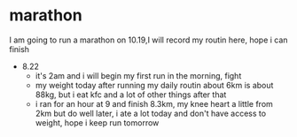 # marathon
I am going to run a marathon on 10.19,I will record my routin here, hope i can finish 
- 8.22
  - it's 2am and i will begin my first run in the morning, fight
  - my weight today after running my daily routin about 6km is about 88kg, but i eat kfc and a lot of other things after that
  - i ran for an hour at 9 and finish 8.3km, my knee heart a little from 2km but do well later, i ate a lot today and don't have access to weight, hope i keep run tomorrow 
